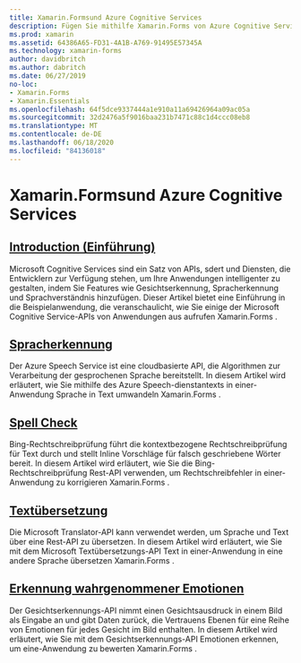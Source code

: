 ```yaml
---
title: Xamarin.Formsund Azure Cognitive Services
description: Fügen Sie mithilfe Xamarin.Forms von Azure Cognitive Services Intelligence-Funktionen hinzu, einschließlich Spracherkennung, Rechtschreibprüfung, Textübersetzung und Emotionen Erkennung.
ms.prod: xamarin
ms.assetid: 64386A65-FD31-4A1B-A769-91495E57345A
ms.technology: xamarin-forms
author: davidbritch
ms.author: dabritch
ms.date: 06/27/2019
no-loc:
- Xamarin.Forms
- Xamarin.Essentials
ms.openlocfilehash: 64f5dce9337444a1e910a11a69426964a09ac05a
ms.sourcegitcommit: 32d2476a5f9016baa231b7471c88c1d4ccc08eb8
ms.translationtype: MT
ms.contentlocale: de-DE
ms.lasthandoff: 06/18/2020
ms.locfileid: "84136018"
---
```

# <a name="xamarinforms-and-azure-cognitive-services"></a>Xamarin.Formsund Azure Cognitive Services

## <a name="introduction"></a>[Introduction (Einführung)](introduction.md)

Microsoft Cognitive Services sind ein Satz von APIs, sdert und Diensten, die Entwicklern zur Verfügung stehen, um Ihre Anwendungen intelligenter zu gestalten, indem Sie Features wie Gesichtserkennung, Spracherkennung und Sprachverständnis hinzufügen. Dieser Artikel bietet eine Einführung in die Beispielanwendung, die veranschaulicht, wie Sie einige der Microsoft Cognitive Service-APIs von Anwendungen aus aufrufen Xamarin.Forms .

## <a name="speech-recognition"></a>[Spracherkennung](speech-recognition.md)

Der Azure Speech Service ist eine cloudbasierte API, die Algorithmen zur Verarbeitung der gesprochenen Sprache bereitstellt. In diesem Artikel wird erläutert, wie Sie mithilfe des Azure Speech-dienstantexts in einer-Anwendung Sprache in Text umwandeln Xamarin.Forms .

## <a name="spell-check"></a>[Spell Check](spell-check.md)

Bing-Rechtschreibprüfung führt die kontextbezogene Rechtschreibprüfung für Text durch und stellt Inline Vorschläge für falsch geschriebene Wörter bereit. In diesem Artikel wird erläutert, wie Sie die Bing-Rechtschreibprüfung Rest-API verwenden, um Rechtschreibfehler in einer-Anwendung zu korrigieren Xamarin.Forms .

## <a name="text-translation"></a>[Textübersetzung](text-translation.md)

Die Microsoft Translator-API kann verwendet werden, um Sprache und Text über eine Rest-API zu übersetzen. In diesem Artikel wird erläutert, wie Sie mit dem Microsoft Textübersetzungs-API Text in einer-Anwendung in eine andere Sprache übersetzen Xamarin.Forms .

## <a name="perceived-emotion-recognition"></a>[Erkennung wahrgenommener Emotionen](emotion-recognition.md)

Der Gesichtserkennungs-API nimmt einen Gesichtsausdruck in einem Bild als Eingabe an und gibt Daten zurück, die Vertrauens Ebenen für eine Reihe von Emotionen für jedes Gesicht im Bild enthalten. In diesem Artikel wird erläutert, wie Sie mit dem Gesichtserkennungs-API Emotionen erkennen, um eine-Anwendung zu bewerten Xamarin.Forms .
